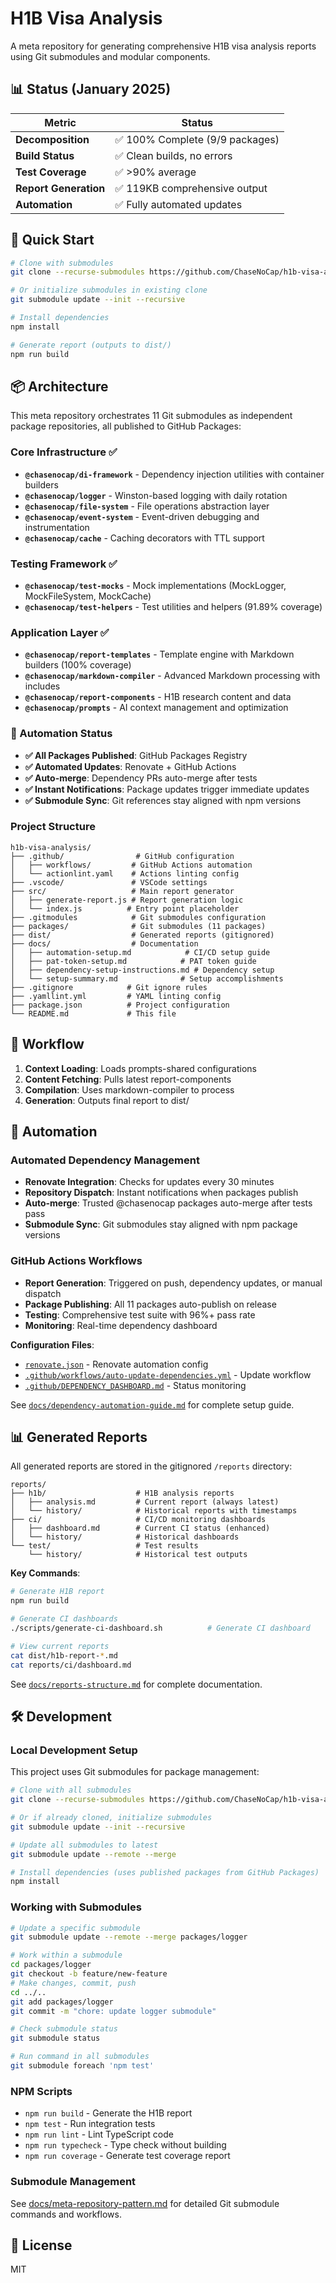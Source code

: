 # H1B Visa Analysis

A meta repository for generating comprehensive H1B visa analysis reports using Git submodules and modular components.

## 📊 Status (January 2025)

| Metric | Status |
|--------|--------|
| **Decomposition** | ✅ 100% Complete (9/9 packages) |
| **Build Status** | ✅ Clean builds, no errors |
| **Test Coverage** | ✅ >90% average |
| **Report Generation** | ✅ 119KB comprehensive output |
| **Automation** | ✅ Fully automated updates |

## 🚀 Quick Start

```bash
# Clone with submodules
git clone --recurse-submodules https://github.com/ChaseNoCap/h1b-visa-analysis.git

# Or initialize submodules in existing clone
git submodule update --init --recursive

# Install dependencies
npm install

# Generate report (outputs to dist/)
npm run build
```

## 📦 Architecture

This meta repository orchestrates 11 Git submodules as independent package repositories, all published to GitHub Packages:

### Core Infrastructure ✅
- **`@chasenocap/di-framework`** - Dependency injection utilities with container builders
- **`@chasenocap/logger`** - Winston-based logging with daily rotation  
- **`@chasenocap/file-system`** - File operations abstraction layer
- **`@chasenocap/event-system`** - Event-driven debugging and instrumentation
- **`@chasenocap/cache`** - Caching decorators with TTL support

### Testing Framework ✅
- **`@chasenocap/test-mocks`** - Mock implementations (MockLogger, MockFileSystem, MockCache)
- **`@chasenocap/test-helpers`** - Test utilities and helpers (91.89% coverage)

### Application Layer ✅
- **`@chasenocap/report-templates`** - Template engine with Markdown builders (100% coverage)
- **`@chasenocap/markdown-compiler`** - Advanced Markdown processing with includes
- **`@chasenocap/report-components`** - H1B research content and data
- **`@chasenocap/prompts`** - AI context management and optimization

### 🚀 Automation Status
- **✅ All Packages Published**: GitHub Packages Registry
- **✅ Automated Updates**: Renovate + GitHub Actions  
- **✅ Auto-merge**: Dependency PRs auto-merge after tests
- **✅ Instant Notifications**: Package updates trigger immediate updates
- **✅ Submodule Sync**: Git references stay aligned with npm versions

### Project Structure

```
h1b-visa-analysis/
├── .github/                # GitHub configuration
│   ├── workflows/         # GitHub Actions automation
│   └── actionlint.yaml    # Actions linting config
├── .vscode/               # VSCode settings
├── src/                   # Main report generator
│   ├── generate-report.js # Report generation logic
│   └── index.js          # Entry point placeholder
├── .gitmodules            # Git submodules configuration
├── packages/              # Git submodules (11 packages)
├── dist/                  # Generated reports (gitignored)
├── docs/                  # Documentation
│   ├── automation-setup.md            # CI/CD setup guide
│   ├── pat-token-setup.md            # PAT token guide
│   ├── dependency-setup-instructions.md # Dependency setup
│   └── setup-summary.md              # Setup accomplishments
├── .gitignore            # Git ignore rules
├── .yamllint.yml         # YAML linting config
├── package.json          # Project configuration
└── README.md             # This file
```

## 🔄 Workflow

1. **Context Loading**: Loads prompts-shared configurations
2. **Content Fetching**: Pulls latest report-components
3. **Compilation**: Uses markdown-compiler to process
4. **Generation**: Outputs final report to dist/

## 🤖 Automation

### Automated Dependency Management
- **Renovate Integration**: Checks for updates every 30 minutes
- **Repository Dispatch**: Instant notifications when packages publish
- **Auto-merge**: Trusted @chasenocap packages auto-merge after tests pass
- **Submodule Sync**: Git submodules stay aligned with npm package versions

### GitHub Actions Workflows
- **Report Generation**: Triggered on push, dependency updates, or manual dispatch
- **Package Publishing**: All 11 packages auto-publish on release
- **Testing**: Comprehensive test suite with 96%+ pass rate
- **Monitoring**: Real-time dependency dashboard

**Configuration Files**:
- [`renovate.json`](renovate.json) - Renovate automation config
- [`.github/workflows/auto-update-dependencies.yml`](.github/workflows/auto-update-dependencies.yml) - Update workflow
- [`.github/DEPENDENCY_DASHBOARD.md`](.github/DEPENDENCY_DASHBOARD.md) - Status monitoring

See [`docs/dependency-automation-guide.md`](docs/dependency-automation-guide.md) for complete setup guide.

## 📊 Generated Reports

All generated reports are stored in the gitignored `/reports` directory:

```
reports/
├── h1b/                    # H1B analysis reports
│   ├── analysis.md         # Current report (always latest)
│   └── history/            # Historical reports with timestamps
├── ci/                     # CI/CD monitoring dashboards  
│   ├── dashboard.md        # Current CI status (enhanced)
│   └── history/            # Historical dashboards
└── test/                   # Test results
    └── history/            # Historical test outputs
```

**Key Commands**:
```bash
# Generate H1B report
npm run build

# Generate CI dashboards
./scripts/generate-ci-dashboard.sh          # Generate CI dashboard

# View current reports
cat dist/h1b-report-*.md
cat reports/ci/dashboard.md
```

See [`docs/reports-structure.md`](docs/reports-structure.md) for complete documentation.

## 🛠️ Development

### Local Development Setup

This project uses Git submodules for package management:

```bash
# Clone with all submodules
git clone --recurse-submodules https://github.com/ChaseNoCap/h1b-visa-analysis.git

# Or if already cloned, initialize submodules
git submodule update --init --recursive

# Update all submodules to latest
git submodule update --remote --merge

# Install dependencies (uses published packages from GitHub Packages)
npm install
```

### Working with Submodules

```bash
# Update a specific submodule
git submodule update --remote --merge packages/logger

# Work within a submodule
cd packages/logger
git checkout -b feature/new-feature
# Make changes, commit, push
cd ../..
git add packages/logger
git commit -m "chore: update logger submodule"

# Check submodule status
git submodule status

# Run command in all submodules
git submodule foreach 'npm test'
```

### NPM Scripts

- `npm run build` - Generate the H1B report
- `npm test` - Run integration tests
- `npm run lint` - Lint TypeScript code
- `npm run typecheck` - Type check without building
- `npm run coverage` - Generate test coverage report

### Submodule Management

See [docs/meta-repository-pattern.md](docs/meta-repository-pattern.md) for detailed Git submodule commands and workflows.

## 📄 License

MIT
